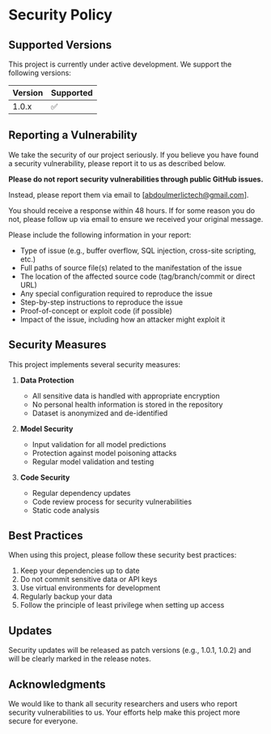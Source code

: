 # Security Policy

## Supported Versions

This project is currently under active development. We support the following versions:

| Version | Supported          |
| ------- | ------------------ |
| 1.0.x   | :white_check_mark: |

## Reporting a Vulnerability

We take the security of our project seriously. If you believe you have found a security vulnerability, please report it to us as described below.

**Please do not report security vulnerabilities through public GitHub issues.**

Instead, please report them via email to [abdoulmerlictech@gmail.com].

You should receive a response within 48 hours. If for some reason you do not, please follow up via email to ensure we received your original message.

Please include the following information in your report:
- Type of issue (e.g., buffer overflow, SQL injection, cross-site scripting, etc.)
- Full paths of source file(s) related to the manifestation of the issue
- The location of the affected source code (tag/branch/commit or direct URL)
- Any special configuration required to reproduce the issue
- Step-by-step instructions to reproduce the issue
- Proof-of-concept or exploit code (if possible)
- Impact of the issue, including how an attacker might exploit it

## Security Measures

This project implements several security measures:

1. **Data Protection**
   - All sensitive data is handled with appropriate encryption
   - No personal health information is stored in the repository
   - Dataset is anonymized and de-identified

2. **Model Security**
   - Input validation for all model predictions
   - Protection against model poisoning attacks
   - Regular model validation and testing

3. **Code Security**
   - Regular dependency updates
   - Code review process for security vulnerabilities
   - Static code analysis

## Best Practices

When using this project, please follow these security best practices:

1. Keep your dependencies up to date
2. Do not commit sensitive data or API keys
3. Use virtual environments for development
4. Regularly backup your data
5. Follow the principle of least privilege when setting up access

## Updates

Security updates will be released as patch versions (e.g., 1.0.1, 1.0.2) and will be clearly marked in the release notes.

## Acknowledgments

We would like to thank all security researchers and users who report security vulnerabilities to us. Your efforts help make this project more secure for everyone.
